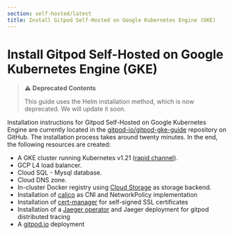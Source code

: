 ```yaml
---
section: self-hosted/latest
title: Install Gitpod Self-Hosted on Google Kubernetes Engine (GKE)
---
```


<script context="module">
  export const prerender = true;
</script>

# Install Gitpod Self-Hosted on Google Kubernetes Engine (GKE)

> ⚠️ **Deprecated Contents**
>
> This guide uses the Helm installation method, which is now deprecated. We will update it soon.

Installation instructions for Gitpod Self-Hosted on Google Kubernetes Engine are currently located in the [gitpod-io/gitpod-gke-guide](https://github.com/gitpod-io/gitpod-gke-guide) repository on GitHub. The installation process takes around twenty minutes. In the end, the following resources are created:

- A GKE cluster running Kubernetes v1.21 ([rapid channel](https://cloud.google.com/kubernetes-engine/docs/release-notes-rapid)).
- GCP L4 load balancer.
- Cloud SQL - Mysql database.
- Cloud DNS zone.
- In-cluster Docker registry using [Cloud Storage](https://cloud.google.com/storage) as storage backend.
- Installation of [calico](https://docs.projectcalico.org) as CNI and NetworkPolicy implementation
- Installation of [cert-manager](https://cert-manager.io/) for self-signed SSL certificates
- Installation of a [Jaeger operator](https://github.com/jaegertracing/helm-charts/tree/main/charts/jaeger-operator) and Jaeger deployment for gitpod distributed tracing
- A [gitpod.io](https://github.com/gitpod-io/gitpod) deployment
